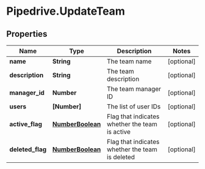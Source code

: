 # Pipedrive.UpdateTeam

## Properties

Name | Type | Description | Notes
------------ | ------------- | ------------- | -------------
**name** | **String** | The team name | [optional] 
**description** | **String** | The team description | [optional] 
**manager_id** | **Number** | The team manager ID | [optional] 
**users** | **[Number]** | The list of user IDs | [optional] 
**active_flag** | [**NumberBoolean**](NumberBoolean.md) | Flag that indicates whether the team is active | [optional] 
**deleted_flag** | [**NumberBoolean**](NumberBoolean.md) | Flag that indicates whether the team is deleted | [optional] 


